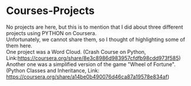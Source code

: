 # Courses-Projects
No projects are here, but this is to mention that I did about three different projects using PYTHON on Coursera.<br />
Unfortunately, we cannot share them, so I thought of highlighting some of them here.<br />
One project was a Word Cloud. (Crash Course on Python, Link:https://coursera.org/share/8e3c8986d983957cfdfb98cdd973f585)<br />
Another one was a simplified version of the game "Wheel of Fortune". (Python Classes and Inheritance, Link: https://coursera.org/share/a14be0b490076d46ca87a19578e834af)
